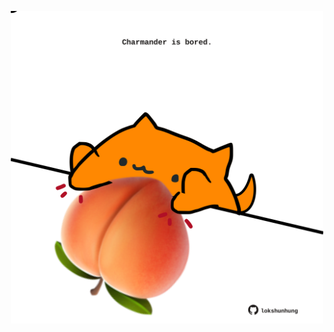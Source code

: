 <!-- built at 16/04/2024, 15:00:39 UTC -->
<p align="center">
  <img width="500" height="500" src="./ReadmeImage.svg">
</p>
